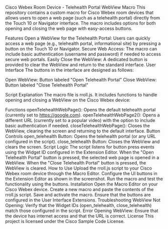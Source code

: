 Cisco Webex Room Device - Telehealth Portal WebView Macro
This repository contains a custom macro for Cisco Webex room devices that allows users to open a web page (such as a telehealth portal) directly from the Touch 10 or Navigator interface. The macro includes options for both opening and closing the web page with easy-access buttons.

Features
Open a WebView for the Telehealth Portal: Users can quickly access a web page (e.g., telehealth portal, informational site) by pressing a button on the Touch 10 or Navigator.
Secure Web Access: The macro can include basic authentication (username and password) if needed to access secure web portals.
Easily Close the WebView: A dedicated button is provided to clear the WebView and return to the standard interface.
User Interface
The buttons in the interface are designed as follows:

Open WebView: Button labeled "Open Telehealth Portal"
Close WebView: Button labeled "Close Telehealth Portal"


Script Explanation
The macro file is rroll.js. It includes functions to handle opening and closing a WebView on the Cisco Webex device:

Functions
openTelehealthWebPage(): Opens the default telehealth portal (currently set to https://google.com).
openTelehealthWebPage2(): Opens a different URL (currently set to a popular video) with the option to include basic authentication if needed.
closeTelehealthWebPage(): Closes the WebView, clearing the screen and returning to the default interface.
Button Controls
open_telehealth Button: Opens the telehealth portal (or any URL configured in the script).
close_telehealth Button: Closes the WebView and clears the screen.
Script Logic
The script listens for button press events using the Widget ID configured in the Extension Editor.
When the "Open Telehealth Portal" button is pressed, the selected web page is opened in a WebView.
When the "Close Telehealth Portal" button is pressed, the WebView is cleared.
How to Use
Upload the rroll.js script to your Cisco Webex room device through the Macro Editor.
Configure the UI buttons in the Extension Editor as shown in the screenshot.
Run the macro and test the functionality using the buttons.
Installation
Open the Macro Editor on your Cisco Webex device.
Create a new macro and paste the contents of the rroll.js script.
Save and activate the macro.
Ensure that the buttons are configured in the User Interface Extensions.
Troubleshooting
WebView Not Opening: Verify that the Widget IDs (open_telehealth, close_telehealth) match those configured in the script.
Error Opening WebView: Ensure that the device has internet access and that the URL is correct.
License
This project is licensed under the Cisco Sample Code License.
